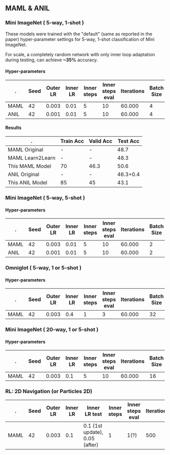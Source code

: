 ## MAML & ANIL

### Mini ImageNet ( 5-way, 1-shot )

These models were trained with the "default" (same as reported in the paper) hyper-parameter settings for 5-way, 1-shot classification of Mini ImageNet.

For scale, a completely random network with only inner loop adaptation during testing, can achieve **~35%** accuracy.

#### Hyper-parameters
. | Seed | Outer LR | Inner LR | Inner steps | Inner steps eval| Iterations | Batch Size
--- | --- | --- | --- | --- | --- | --- | --- |
MAML | 42 | 0.003 | 0.01 | 5 | 10 | 60.000 | 4
ANIL | 42 | 0.001 | 0.01 | 5 | 10 | 60.000 | 4


#### Results
. | Train Acc | Valid Acc | Test Acc
--- | --- | --- | --- |
MAML Original | - | - | 48.7
MAML Learn2Learn | - | - | 48.3
This MAML Model | 70 | 46.3 | 50.6
ANIL Original | - | - | 46.3+0.4
This ANIL Model | 85 | 45 | 43.1

### Mini ImageNet ( 5-way, 5-shot )

#### Hyper-parameters
. | Seed | Outer LR | Inner LR | Inner steps | Inner steps eval| Iterations | Batch Size
--- | --- | --- | --- | --- | --- | --- | --- |
MAML | 42 | 0.003 | 0.01 | 5 | 10 | 60.000 | 2
ANIL | 42 | 0.001 | 0.01 | 5 | 10 | 60.000 | 2

### Omniglot ( 5-way, 1 or 5-shot )

#### Hyper-parameters
. | Seed | Outer LR | Inner LR | Inner steps | Inner steps eval| Iterations | Batch Size
--- | --- | --- | --- | --- | --- | --- | --- |
MAML | 42 | 0.003 | 0.4 | 1 | 3 | 60.000 | 32

### Mini ImageNet ( 20-way, 1 or 5-shot )

#### Hyper-parameters
. | Seed | Outer LR | Inner LR | Inner steps | Inner steps eval| Iterations | Batch Size
--- | --- | --- | --- | --- | --- | --- | --- |
MAML | 42 | 0.003 | 0.1 | 5 | 10 | 60.000 | 16

### RL: 2D Navigation (or Particles 2D)

. | Seed | Outer LR | Inner LR | Inner LR test | Inner steps | Inner steps eval| Iterations | Batch Size
--- | --- | --- | --- | --- | --- | --- | --- | --- |
MAML | 42 | 0.003 | 0.1 | 0.1 (1st update), 0.05 (after) | 1 | 1(?) | 500 | 20
